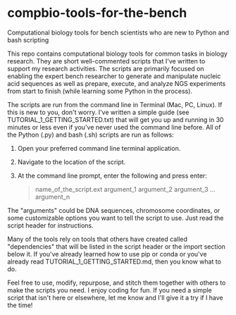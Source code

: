 # compbio-tools-for-the-bench
Computational biology tools for bench scientists who are new to Python and bash scripting

This repo contains computational biology tools for common tasks in biology research. They are short well-commented scripts that I've written to support my research activities. The scripts are primarily focused on enabling the expert bench researcher to generate and manipulate nucleic acid sequences as well as prepare, execute, and analyze NGS experiments from start to finish (while learning some Python in the process).

The scripts are run from the command line in Terminal (Mac, PC, Linux). If this is new to you, don't worry. I've written a simple guide (see TUTORIAL_1_GETTING_STARTED.txt) that will get you up and running in 30 minutes or less even if you've never used the command line before. All of the Python (.py) and bash (.sh) scripts are run as follows:

1. Open your preferred command line terminal application.
2. Navigate to the location of the script.
3. At the command line prompt, enter the following and press enter:

    > name_of_the_script.ext argument_1 argument_2 argument_3 ... argument_n

The "arguments" could be DNA sequences, chromosome coordinates, or some customizable options you want to tell the script to use. Just read the script header for instructions.

Many of the tools rely on tools that others have created called "dependencies" that will be listed in the script header or the import section below it. If you've already learned how to use pip or conda or you've already read TUTORIAL_1_GETTING_STARTED.md, then you know what to do.

Feel free to use, modify, repurpose, and stitch them together with others to make the scripts you need. I enjoy coding for fun. If you need a simple script that isn't here or elsewhere, let me know and I'll give it a try if I have the time!
